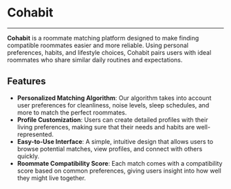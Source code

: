 # Cohabit
---

**Cohabit** is a roommate matching platform designed to make finding compatible roommates easier and more reliable. Using personal preferences, habits, and lifestyle choices, Cohabit pairs users with ideal roommates who share similar daily routines and expectations.

## Features

- **Personalized Matching Algorithm**: Our algorithm takes into account user preferences for cleanliness, noise levels, sleep schedules, and more to match the perfect roommates.
- **Profile Customization**: Users can create detailed profiles with their living preferences, making sure that their needs and habits are well-represented.
- **Easy-to-Use Interface**: A simple, intuitive design that allows users to browse potential matches, view profiles, and connect with others quickly.
- **Roommate Compatibility Score**: Each match comes with a compatibility score based on common preferences, giving users insight into how well they might live together.
